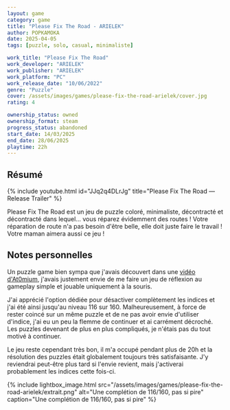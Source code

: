 ```yaml
---
layout: game
category: game
title: "Please Fix The Road - ARIELEK"
author: POPKAMOKA
date: 2025-04-05
tags: [puzzle, solo, casual, minimaliste]

work_title: "Please Fix The Road"
work_developer: "ARIELEK"
work_publisher: "ARIELEK"
work_platform: "PC"
work_release_date: "10/06/2022"
genre: "Puzzle"
cover: /assets/images/games/please-fix-the-road-arielek/cover.jpg
rating: 4

ownership_status: owned
ownership_format: steam
progress_status: abandoned
start_date: 14/03/2025
end_date: 28/06/2025
playtime: 22h
---
```


## Résumé
{% include youtube.html id="JJq2q4DLrJg" title="Please Fix The Road — Release Trailer" %}

Please Fix The Road est un jeu de puzzle coloré, minimaliste, décontracté et décontracté dans lequel... vous réparez évidemment des routes ! Votre réparation de route n'a pas besoin d'être belle, elle doit juste faire le travail ! Votre maman aimera aussi ce jeu !

## Notes personnelles
Un puzzle game bien sympa que j'avais découvert dans une [vidéo d'At0mium](https://www.youtube.com/watch?v=NSFZ-eHUDLA), j'avais justement envie de me faire un jeu de réflexion au gameplay simple et jouable uniquement à la souris.

J'ai apprécié l'option dédiée pour désactiver complètement les indices et j'ai été ainsi jusqu'au niveau 116 sur 160. Malheureusement, à force de rester coincé sur un même puzzle et de ne pas avoir envie d'utiliser d'indice, j'ai eu un peu la flemme de continuer et ai carrément décroché. Les puzzles devenant de plus en plus compliqués, je n'étais pas du tout motivé à continuer.

Le jeu reste cependant très bon, il m'a occupé pendant plus de 20h et la résolution des puzzles était globalement toujours très satisfaisante. J'y reviendrai peut-être plus tard si l'envie revient, mais j'activerai probablement les indices cette fois-ci.

{% include lightbox_image.html 
   src="/assets/images/games/please-fix-the-road-arielek/extrait.png"
   alt="Une complétion de 116/160, pas si pire"
   caption="Une complétion de 116/160, pas si pire" %}

